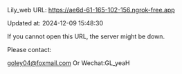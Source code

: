 Lily_web URL: https://ae6d-61-165-102-156.ngrok-free.app

Updated at: 2024-12-09 15:48:30

If you cannot open this URL, the server might be down.

Please contact: 

goley04@foxmail.com Or Wechat:GL_yeaH